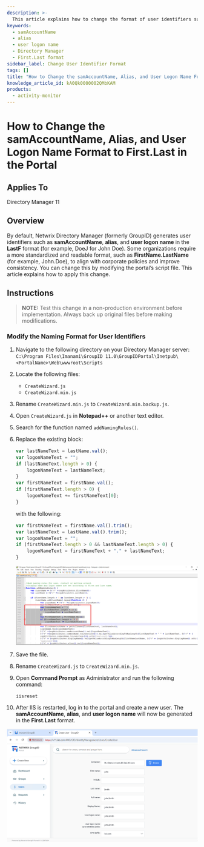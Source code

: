 ```yaml
---
description: >-
  This article explains how to change the format of user identifiers such as samAccountName, alias, and user logon name to First.Last in the Netwrix Directory Manager portal.
keywords:
  - samAccountName
  - alias
  - user logon name
  - Directory Manager
  - First.Last format
sidebar_label: Change User Identifier Format
tags: []
title: "How to Change the samAccountName, Alias, and User Logon Name Format to First.Last in the Portal"
knowledge_article_id: kA0Qk0000002QMbKAM
products:
  - activity-monitor
---
```


# How to Change the samAccountName, Alias, and User Logon Name Format to First.Last in the Portal

## Applies To

Directory Manager 11

## Overview

By default, Netwrix Directory Manager (formerly GroupID) generates user identifiers such as **samAccountName**, **alias**, and **user logon name** in the **LastF** format (for example, DoeJ for John Doe). Some organizations require a more standardized and readable format, such as **FirstName.LastName** (for example, John.Doe), to align with corporate policies and improve consistency. You can change this by modifying the portal’s script file. This article explains how to apply this change.

## Instructions

> **NOTE:** Test this change in a non-production environment before implementation. Always back up original files before making modifications.

### Modify the Naming Format for User Identifiers

1. Navigate to the following directory on your Directory Manager server:  
   `C:\Program Files\Imanami\GroupID 11.0\GroupIDPortal\Inetpub\<PortalName>\Web\wwwroot\Scripts`
   
2. Locate the following files:
   - `CreateWizard.js`
   - `CreateWizard.min.js`

3. Rename `CreateWizard.min.js` to `CreateWizard.min.backup.js`.

4. Open `CreateWizard.js` in **Notepad++** or another text editor.

5. Search for the function named `addNamingRules()`.

6. Replace the existing block:
   ```javascript
   var lastNameText = lastName.val();
   var logonNameText = "";
   if (lastNameText.length > 0) {
       logonNameText = lastNameText;
   }
   var firstNameText = firstName.val();
   if (firstNameText.length > 0) {
       logonNameText += firstNameText[0];
   }
   ```
   with the following:
   ```javascript
   var firstNameText = firstName.val().trim();
   var lastNameText = lastName.val().trim();
   var logonNameText = "";
   if (firstNameText.length > 0 && lastNameText.length > 0) {
       logonNameText = firstNameText + "." + lastNameText;
   }
   ```

   ![Editing addNamingRules function in CreateWizard.js](./images/servlet_image_996040ecbfe0.png)

7. Save the file.

8. Rename `CreateWizard.js` to `CreateWizard.min.js`.

9. Open **Command Prompt** as Administrator and run the following command:
   ```plaintext
   iisreset
   ```

10. After IIS is restarted, log in to the portal and create a new user. The **samAccountName**, **alias**, and **user logon name** will now be generated in the **First.Last** format.

![User logon name in First.Last format in Directory Manager portal](./images/servlet_image_62cb2d77bb75.png)